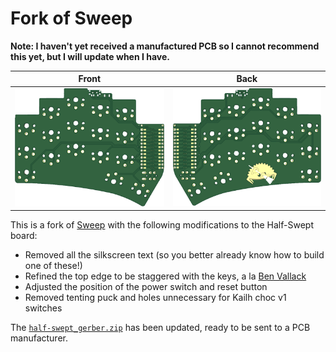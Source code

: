 # Fork of Sweep

**Note: I haven't yet received a manufactured PCB so I cannot recommend this yet, but I will update when I have.**

|                     Front                     |                    Back                     |
| :-------------------------------------------: | :-----------------------------------------: |
| ![front](/gallery/sweep-half-swept/front.png) | ![back](/gallery/sweep-half-swept/back.png) |

This is a fork of [Sweep](https://github.com/davidphilipbarr/Sweep) with the following modifications to the Half-Swept board:

- Removed all the silkscreen text (so you better already know how to build one of these!)
- Refined the top edge to be staggered with the keys, a la [Ben Vallack](https://www.youtube.com/watch?v=JqpBKuEVinw)
- Adjusted the position of the power switch and reset button
- Removed tenting puck and holes unnecessary for Kailh choc v1 switches

The [`half-swept_gerber.zip`](https://github.com/sartak/Sweep/raw/main/Sweep%20half-swept/half-swept_gerber.zip) has been updated, ready to be sent to a PCB manufacturer.
